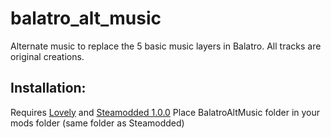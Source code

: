 # balatro_alt_music
Alternate music to replace the 5 basic music layers in Balatro. All tracks are original creations.

## Installation:
Requires [Lovely](https://github.com/ethangreen-dev/lovely-injector) and [Steamodded 1.0.0](https://github.com/Steamopollys/Steamodded)
Place BalatroAltMusic folder in your mods folder (same folder as Steamodded)

